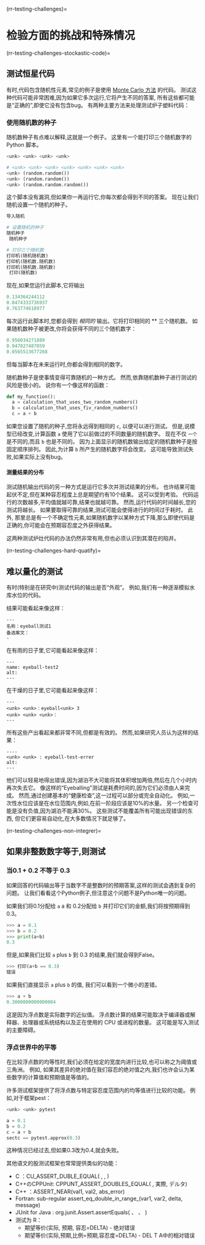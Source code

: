 (rr-testing-challenges)=
# 检验方面的挑战和特殊情况

(rr-testing-challenges-stockastic-code)=
## 测试恒星代码

有时,代码包含随机性元素,常见的例子是使用 [Monte Carlo 方法](https://en.wikipedia.org/wiki/Monte_Carlo_method) 的代码。 测试这种代码可能非常困难,因为如果它多次运行,它将产生不同的答案, 所有这些都可能是“正确的”,即使它没有包含bug。 有两种主要方法来处理测试炉子塑料代码：

### 使用随机数的种子

随机数种子有点难以解释,这就是一个例子。 这里有一个能打印三个随机数字的 Python 脚本。

```python
<unk> <unk> <unk> <unk>

# <unk> <unk> <unk> <unk> <unk> <unk> <unk>
<unk> (random.random())
<unk> (random.random())
<unk> (random.random.random())
```

这个脚本没有漏洞,但如果你一再运行它,你每次都会得到不同的答案。 现在让我们随机设置一个随机的种子。

```python
导入随机

# 设置随机的种子
随机种子
 随机种子

# 打印三个随机数
打印机(随机随机数)
打印机(随机数.随机数)
打印机(随机数.随机数) 
 打印(随机数)
```

现在,如果您运行此脚本,它将输出

```python
0.134364244112
0.8474333736937
0.763774618977
```

每次运行此脚本时,您都会得到 *相同的* 输出。它将打印相同的 ** 三个随机数。 如果随机数种子被更改,你将会获得不同的三个随机数字：

```python
0.956034271889
0.947827487059
0.0565513677268
```
但每当脚本在未来运行时,你都会得到相同的数字。

随机数种子是使事情变得可靠随机的一种方式。 然而,依靠随机数种子进行测试的风险是很小的。 说你有一个像这样的函数：

```python
def my_function():
  a = calculation_that_uses_two_random_numbers()
  b = calculation_that_uses_fiv_random_numbers()
  c = a + b
```

如果您设置了随机的种子,您将永远得到相同的 `c`, 以便可以进行测试。 但是,说模型已经改变,计算函数 `a` 使用了它以前做过的不同数量的随机数字。 现在不仅 `一个` 是不同的,而且 `b` 也是不同的。 因为上面显示的随机数输出给定的随机数种子是按固定顺序排列。 因此,为计算 `b` 所产生的随机数字将会改变。 这可能导致测试失败,如果实际上没有bug。

#### 测量结果的分布

测试随机输出代码的另一种方式是运行它多次并测试结果的分布。 也许结果可能起伏不定,但在某种容忍程度上总是期望约有10个结果。 这可以受到考验。 代码运行的次数越多,平均值就越可靠,结果也就越可靠。 然而,运行代码的时间越长,您的测试将越长。 如果要取得可靠的结果,测试可能会使得进行的时间过于耗时。 此外, 那里总是有一个不确定性元素,如果随机数字以某种方式下降,那么即使代码是正确的,你可能会在预期容忍度之外获得结果。

这两种测试炉灶代码的办法仍然非常有用,但也必须认识到其潜在的陷井。

(rr-testing-challenges-hard-quatify)=
## 难以量化的测试

有时(特别是在研究中)测试代码的输出是否“外观”。 例如,我们有一种逐渐模拟水库水位的代码。

结果可能看起来像这样：

```{figure} ../../figures/eyeball-test1.jpg
---
名称：eyeball测试1
备选案文：
-
```

在有雨的日子里,它可能看起来像这样：

```{figure} ../../figures/eyeball-test2.jpg
---
name: eyeball-test2
alt:
---
```

在干燥的日子里,它可能看起来像这样：

```{figure} ../../figures/eyeball-test3.jpg
---
<unk> <unk>：eyeball<unk> 3
<unk> <unk> <unk>：
---
```

所有这些产出看起来都非常不同,但都是有效的。 然而,如果研究人员认为这样的结果：

```{figure} ../../figures/eyeball-test-error.jpg
----
<unk> <unk> : eyeball-test-errer
alt:
---
```

他们可以轻易地得出错误,因为湖泊不大可能将其体积增加两倍,然后在几个小时内再次失去它。 像这样的“Eyeballing”测试是耗费时间的,因为它们必须由人来完成。 然而,通过创建基本的“健康检查”,这一过程可以部分或完全自动化。 例如,一次性水位应该是在水位范围内,例如,在前一阶段应该是10%的水量。 另一个检查可能是没有负值,因为湖泊不能满30%。 这些测试不能覆盖所有可能出现错误的东西, 但它们更容易自动化,在大多数情况下就足够了。

(rr-testing-challenges-non-integrer)=
## 如果非整数数字等于,则测试

### 当0.1 + 0.2 不等于 0.3

如果回答的代码输出等于当数字不是整数时的预期答案,这样的测试会遇到复杂的问题。 让我们看看这个Python例子,但注意这个问题不是Python唯一的问题。

如果我们将0.1分配给 `a` a 和 0.2分配给 `b` 并打印它们的金额,我们将按预期得到0.3。

```python
>>> a = 0.1
>>> b = 0.2
>>> print(a+b)
0.3
```

但是,如果我们比较 `a` plus `b` 到 0.3 的结果,我们就会得到False。

```python
>>> 打印(a+b == 0.3)
错误
```

如果我们直接显示 `a` plus `b` 的值, 我们可以看到一个微小的差错。

```python
>>> a + b
0.3000000000000004
```

这是因为浮点数是实际数字的近似值。 浮点数计算的结果可能取决于编译器或解释器、处理器或系统结构以及正在使用的 CPU 或进程的数量。 这可能是写入测试的主要障碍。

### 浮点世界中的平等

在比较浮点数的均等性时,我们必须在给定的宽度内进行比较,也可以称之为阈值或三角洲。 例如, 如果其差异的绝对值在我们容忍的绝对值之内,我们也许会认为某些数字的计算值和预期值是等值的。

许多测试框架提供了将浮点数与特定容忍度范围内的均等值进行比较的功能。 例如,对于框架pest：

```python
<unk> <unk> pytest

a = 0.1
b = 0.2
c = a + b
sectc == pytest.approx(0.3)
```

这种情况已经过去,但如果0.3改为0.4,就会失败。

其他语文的股测试框架也常常提供类似的功能：

- C<unk> <unk>：CU_ASSERT_DUBLE_EQUAL(<unk> <unk> <unk> <unk> ,<unk> ,<unk> <unk> <unk> <unk> )
- C++のCPPUnit: CPPUNT_ASSERT_DOUBLES_EQUAL(<unk> , 実際, デルタ)
- C++<unk> <unk> <unk> <unk> <unk>：ASSERT_NEAR(val1, val2, abs_error)
- Fortran: sub-regular assert_eq_double_in_range_(var1, var2, delta, message)
- JUnit for Java : org.junit.Assert.assertEquals(<unk> <unk> <unk> <unk> 、<unk> <unk> <unk> <unk> 、<unk> <unk> <unk> <unk> <unk> <unk> <unk> <unk> <unk> )
- 测试为 R：
  - 期望等价(实际, 预期, 容忍=DELTA) - 绝对错误
  - 期望等价(实际,预期,比例=预期,容忍度=DELTA) - DEL T A中的相对错误
